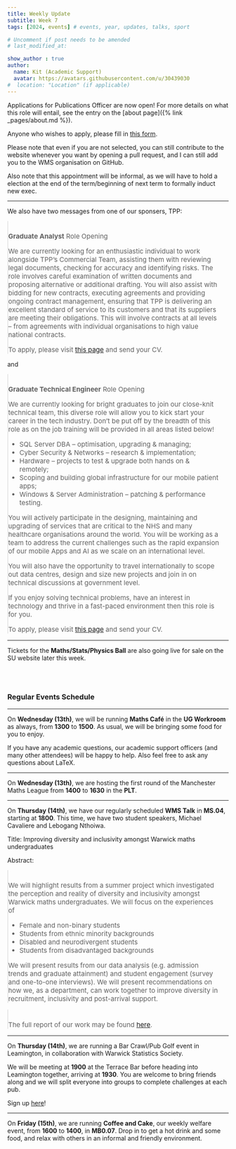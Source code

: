 ```yaml
---
title: Weekly Update
subtitle: Week 7
tags: [2024, events] # events, year, updates, talks, sport

# Uncomment if post needs to be amended
# last_modified_at:

show_author : true
author:
  name: Kit (Academic Support)
  avatar: https://avatars.githubusercontent.com/u/30439030
#  location: "Location" (if applicable)
---
```


Applications for Publications Officer are now open! For more details on what this role will entail, see the entry on the [about page]({% link _pages/about.md %}).

Anyone who wishes to apply, please fill in [this form](https://forms.gle/NrYxQc6ReCkhpsU2A).

Please note that even if you are not selected, you can still contribute to the website whenever you want by opening a pull request, and I can still add you to the WMS organisation on GitHub.

Also note that this appointment will be informal, as we will have to hold a election at the end of the term/beginning of next term to formally induct new exec.

---

We also have two messages from one of our sponsers, TPP:


> **Graduate Analyst** Role Opening
>
> We are currently looking for an enthusiastic individual to work alongside TPP’s Commercial Team, assisting them with reviewing legal documents, checking for accuracy and identifying risks. The role involves careful examination of written documents and proposing alternative or additional drafting. You will also assist with bidding for new contracts, executing agreements and providing ongoing contract management, ensuring that TPP is delivering an excellent standard of service to its customers and that its suppliers are meeting their obligations. This will involve contracts at all levels – from agreements with individual organisations to high value national contracts.
>
> To apply, please visit [this page](https://tpp-careers.com/roles/contract-assistant/) and send your CV.

and

> **Graduate Technical Engineer** Role Opening
>
> We are currently looking for bright graduates to join our close-knit technical team, this diverse role will allow you to kick start your career in the tech industry. Don’t be put off by the breadth of this role as on the job training will be provided in all areas listed below!
>
> - SQL Server DBA – optimisation, upgrading & managing;
> - Cyber Security & Networks – research & implementation;
> - Hardware – projects to test & upgrade both hands on & remotely;
> - Scoping and building global infrastructure for our mobile patient apps;
> - Windows & Server Administration – patching & performance testing.
>
> You will actively participate in the designing, maintaining and upgrading of services that are critical to the NHS and many healthcare organisations around the world. You will be working as a team to address the current challenges such as the rapid expansion of our mobile Apps and AI as we scale on an international level.
>
> You will also have the opportunity to travel internationally to scope out data centres, design and size new projects and join in on technical discussions at government level.
>
> If you enjoy solving technical problems, have an interest in technology and thrive in a fast-paced environment then this role is for you.
>
> To apply, please visit [this page](https://tpp-careers.com/roles/graduatetechnicalengineer/) and send your CV.

---

Tickets for the **Maths/Stats/Physics Ball** are also going live for sale on the SU website later this week.

<br/>
<br/>

### Regular Events Schedule

---

On **Wednesday (13th)**, we will be running **Maths Café** in the **UG Workroom** as always, from **1300** to **1500**. As usual, we will be bringing some food for you to enjoy.

If you have any academic questions, our academic support officers (and many other attendees) will be happy to help. Also feel free to ask any questions about LaTeX.

---

On **Wednesday (13th)**, we are hosting the first round of the Manchester Maths League from **1400** to **1630** in the **PLT**.

---
On **Thursday (14th)**, we have our regularly scheduled **WMS Talk** in **MS.04**, starting at **1800**. This time, we have two student speakers, Michael Cavaliere and Lebogang Nthoiwa.

<style>
blockquote {
    padding: 10px 20px 0 0;
    margin: 0 0 0 0;
    font-size: 15px;
}
</style>

Title: Improving diversity and inclusivity amongst Warwick maths undergraduates

Abstract:
>  We will highlight results from a summer project which investigated the perception and reality of diversity and inclusivity amongst Warwick maths undergraduates. We will focus on the experiences of
> - Female and non-binary students
> - Students from ethnic minority backgrounds
> - Disabled and neurodivergent students
> - Students from disadvantaged backgrounds
>
> We will present results from our data analysis (e.g. admission trends and graduate attainment) and student engagement (survey and one-to-one interviews). We will present recommendations on how we, as a department, can work together to improve diversity in recruitment, inclusivity and post-arrival support. 

>The full report of our work may be found [here](https://livewarwickac.sharepoint.com/:w:/s/DiversityInternship2024/EVyCYfUJOx9KoFP6Ivm7tyIBWu081m1GpfXCo0cTisSiRg?e=q2Nu7m).

---

On  **Thursday (14th)**, we are running a Bar Crawl/Pub Golf event in Leamington, in collaboration with Warwick Statistics Society.

We will be meeting at **1900** at the Terrace Bar before heading into Leamington together, arriving at **1930**. You are welcome to bring friends along and we will split everyone into groups to complete challenges at each pub.

Sign up [here](https://docs.google.com/forms/d/e/1FAIpQLSdoXSzAXrUICZURZmNJVL_OP_F6bz40Sw61YXKjm3GPmOWE-w/viewform)!

---

On **Friday (15th)**, we are running **Coffee and Cake**, our weekly welfare event, from **1600** to **1400**, in **MB0.07**. Drop in to get a hot drink and some food, and relax with others in an informal and friendly environment.

